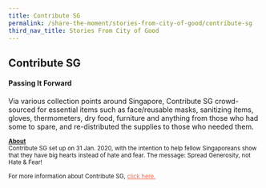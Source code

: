 ```yaml
---
title: Contribute SG
permalink: /share-the-moment/stories-from-city-of-good/contribute-sg
third_nav_title: Stories From City of Good
---
```




## Contribute SG

#### Passing It Forward

Via various collection points around Singapore, Contribute SG crowd-sourced for essential items such as face/reusable masks,  sanitizing items, gloves, thermometers, dry food, furniture and anything from those who had some to spare, and re-distributed the supplies to those who needed them.


<sup><b><u>About</u></b><br>Contribute SG set up on 31 Jan. 2020, with the intention to help fellow Singaporeans show that they have big hearts instead of hate and fear. The message: Spread Generosity, not Hate & Fear!<br><br>For more information about Contribute SG, <a href="https://contribute.sg/" style="color:tomato">click here.</a></sup>

